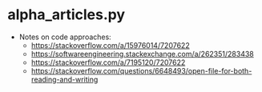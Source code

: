 # alpha_articles.py

-  Notes on code approaches:
   -  https://stackoverflow.com/a/15976014/7207622
   -  https://softwareengineering.stackexchange.com/a/262351/283438
   -  https://stackoverflow.com/a/7195120/7207622
   -  https://stackoverflow.com/questions/6648493/open-file-for-both-reading-and-writing
